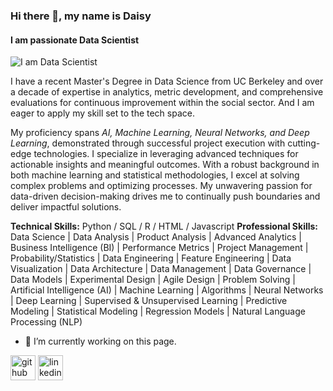 ### Hi there 👋, my name is Daisy
#### I am passionate Data Scientist
![I am Data Scientist](https://arturssmirnovs.github.io/github-profile-readme-generator/images/banner.png)

I have a recent Master's Degree in Data Science from UC Berkeley and over a decade of expertise in analytics, metric development, and comprehensive evaluations for continuous improvement within the social sector. And I am eager to apply my skill set to the tech space. 

My proficiency spans *AI, Machine Learning, Neural Networks, and Deep Learning*, demonstrated through successful project execution with cutting-edge technologies. I specialize in leveraging advanced techniques for actionable insights and meaningful outcomes. With a robust background in both machine learning and statistical methodologies, I excel at solving complex problems and optimizing processes. My unwavering passion for data-driven decision-making drives me to continually push boundaries and deliver impactful solutions.

**Technical Skills:** Python / SQL / R / HTML / Javascript
**Professional Skills:** Data Science | Data Analysis | Product Analysis | Advanced Analytics | Business Intelligence (BI) | Performance Metrics | Project Management | Probability/Statistics | Data Engineering | Feature Engineering | Data Visualization | Data Architecture | Data Management | Data Governance | Data Models | Experimental Design | Agile Design | Problem Solving | Artificial Intelligence (AI) | Machine Learning | Algorithms | Neural Networks | Deep Learning | Supervised & Unsupervised Learning | Predictive Modeling | Statistical Modeling | Regression Models | Natural Language Processing (NLP) 

- 🔭 I’m currently working on this page. 


[<img src='https://cdn.jsdelivr.net/npm/simple-icons@3.0.1/icons/github.svg' alt='github' height='40'>](https://github.com/dkham)  [<img src='https://cdn.jsdelivr.net/npm/simple-icons@3.0.1/icons/linkedin.svg' alt='linkedin' height='40'>](https://www.linkedin.com/in/daisykhamphakdy/)  




<!--
**dkham/dkham** is a ✨ _special_ ✨ repository because its `README.md` (this file) appears on your GitHub profile.

Here are some ideas to get you started:

- 🔭 I’m currently working on ...
- 🌱 I’m currently learning ...
- 👯 I’m looking to collaborate on ...
- 🤔 I’m looking for help with ...
- 💬 Ask me about ...
- 📫 How to reach me: ...
- 😄 Pronouns: she / her
- ⚡ Fun fact: ...
-->
